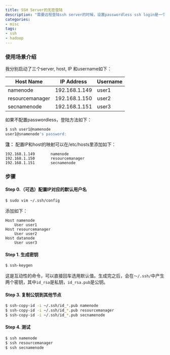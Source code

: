 ```yaml
---
title: SSH Server的无密登陆
description: "需要远程登陆ssh server的时候，设置passwordless ssh login是一个必要的步骤。这个文章是我自己在搭建Hadoop cluster的时候配置ssh passwordless的笔记，希望对大家有用。预计用时3分钟"
categories: 
- misc
tags:
- ssh
- hadoop
---
```


### 使用场景介绍

我分别启动了三个server, host, IP 和username如下：

| Host Name           | IP Address                    | Username  |
| ------------------- | ----------------------------- | --------- |
| namenode            | 192.168.1.149                 |  user1    |
| resourcemanager     | 192.168.1.150                 |  user2    |
| secnamenode         | 192.168.1.151                 |  user3    |

如果不配置passwordless，登陆方法如下：

``` bash
$ ssh user1@namenode
user1@snamenode's password:
```
**注：** 配置IP和host的映射可以在/etc/hosts里添加如下：

 ```
192.168.1.149       namenode
192.168.1.150       resourcemanager
192.168.1.151       secnamenode
 ```


### 步骤

#### Step 0.（可选）配置IP对应的默认用户名

``` bash
$ sudo vim ~/.ssh/config
```

添加如下：
```
Host namenode
    User user1
Host resourcemanager
    User user2
Host datanode
    User user3
```

#### Step 1. 生成密钥

``` bash
$ ssh-keygen
```
这是互动性的命令，可以直接回车选用默认值。生成完之后，会在`～/.ssh/`中产生两个密钥，其中`id_rsa`是私钥，`id_rsa.pub`是公钥。

#### Step 3. 复制公钥到其他节点

``` bash
$ ssh-copy-id -i ~/.ssh/id_*.pub namenode
$ ssh-copy-id -i ~/.ssh/id_*.pub resourcemanager
$ ssh-copy-id -i ~/.ssh/id_*.pub secnamenode
```

#### Step 4. 测试

``` bash
$ ssh namenode
$ ssh resourcemanager
$ ssh secnamenode
```